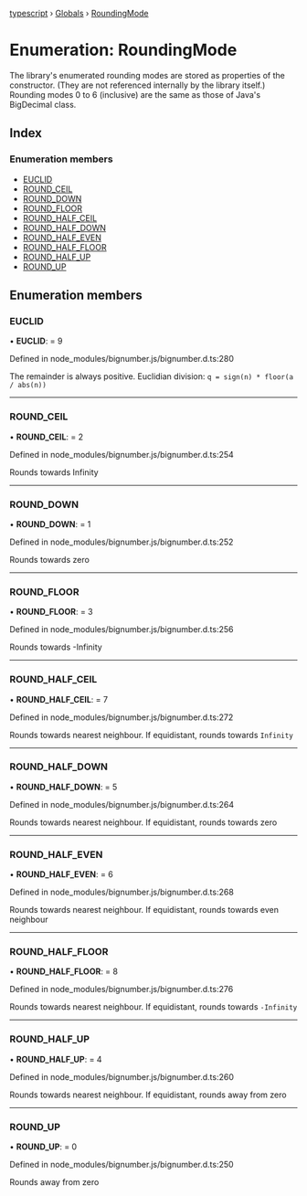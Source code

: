 [typescript](../README.md) › [Globals](../globals.md) › [RoundingMode](roundingmode.md)

# Enumeration: RoundingMode

The library's enumerated rounding modes are stored as properties of the constructor.
(They are not referenced internally by the library itself.)
Rounding modes 0 to 6 (inclusive) are the same as those of Java's BigDecimal class.

## Index

### Enumeration members

* [EUCLID](roundingmode.md#euclid)
* [ROUND_CEIL](roundingmode.md#round_ceil)
* [ROUND_DOWN](roundingmode.md#round_down)
* [ROUND_FLOOR](roundingmode.md#round_floor)
* [ROUND_HALF_CEIL](roundingmode.md#round_half_ceil)
* [ROUND_HALF_DOWN](roundingmode.md#round_half_down)
* [ROUND_HALF_EVEN](roundingmode.md#round_half_even)
* [ROUND_HALF_FLOOR](roundingmode.md#round_half_floor)
* [ROUND_HALF_UP](roundingmode.md#round_half_up)
* [ROUND_UP](roundingmode.md#round_up)

## Enumeration members

###  EUCLID

• **EUCLID**: = 9

Defined in node_modules/bignumber.js/bignumber.d.ts:280

The remainder is always positive. Euclidian division: `q = sign(n) * floor(a / abs(n))`

___

###  ROUND_CEIL

• **ROUND_CEIL**: = 2

Defined in node_modules/bignumber.js/bignumber.d.ts:254

Rounds towards Infinity

___

###  ROUND_DOWN

• **ROUND_DOWN**: = 1

Defined in node_modules/bignumber.js/bignumber.d.ts:252

Rounds towards zero

___

###  ROUND_FLOOR

• **ROUND_FLOOR**: = 3

Defined in node_modules/bignumber.js/bignumber.d.ts:256

Rounds towards -Infinity

___

###  ROUND_HALF_CEIL

• **ROUND_HALF_CEIL**: = 7

Defined in node_modules/bignumber.js/bignumber.d.ts:272

Rounds towards nearest neighbour. If equidistant, rounds towards `Infinity`

___

###  ROUND_HALF_DOWN

• **ROUND_HALF_DOWN**: = 5

Defined in node_modules/bignumber.js/bignumber.d.ts:264

Rounds towards nearest neighbour. If equidistant, rounds towards zero

___

###  ROUND_HALF_EVEN

• **ROUND_HALF_EVEN**: = 6

Defined in node_modules/bignumber.js/bignumber.d.ts:268

Rounds towards nearest neighbour. If equidistant, rounds towards even neighbour

___

###  ROUND_HALF_FLOOR

• **ROUND_HALF_FLOOR**: = 8

Defined in node_modules/bignumber.js/bignumber.d.ts:276

Rounds towards nearest neighbour. If equidistant, rounds towards `-Infinity`

___

###  ROUND_HALF_UP

• **ROUND_HALF_UP**: = 4

Defined in node_modules/bignumber.js/bignumber.d.ts:260

Rounds towards nearest neighbour. If equidistant, rounds away from zero

___

###  ROUND_UP

• **ROUND_UP**: = 0

Defined in node_modules/bignumber.js/bignumber.d.ts:250

Rounds away from zero
